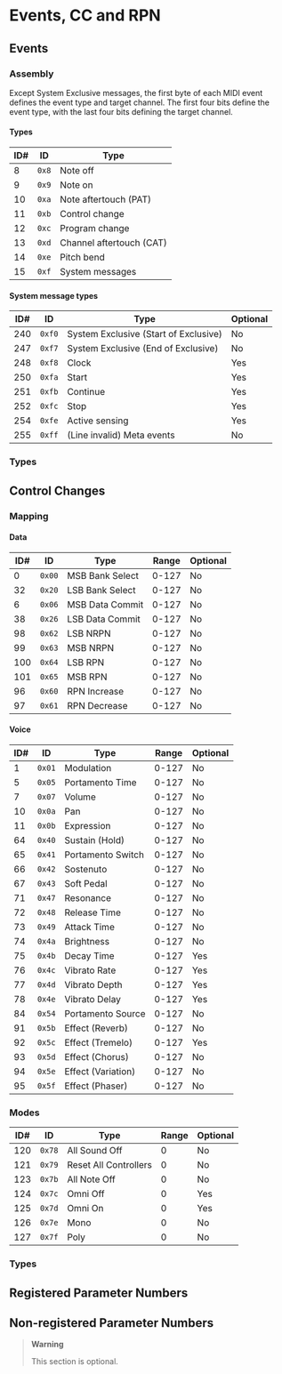 # Events, CC and RPN
## Events
### Assembly
Except System Exclusive messages, the first byte of each MIDI event defines the event type and target channel. The first four bits define the event type, with the last four bits defining the target channel.

#### Types
| ID# | ID    | Type                     |
| --- | ----- | ------------------------ |
| 8   | `0x8` | Note off                 |
| 9   | `0x9` | Note on                  |
| 10  | `0xa` | Note aftertouch (PAT)    |
| 11  | `0xb` | Control change           |
| 12  | `0xc` | Program change           |
| 13  | `0xd` | Channel aftertouch (CAT) |
| 14  | `0xe` | Pitch bend               |
| 15  | `0xf` | System messages          |

#### System message types
| ID# | ID     | Type                                  | Optional |
| --- | ------ | ------------------------------------- | -------- |
| 240 | `0xf0` | System Exclusive (Start of Exclusive) | No       |
| 247 | `0xf7` | System Exclusive (End of Exclusive)   | No       |
| 248 | `0xf8` | Clock                                 | Yes      |
| 250 | `0xfa` | Start                                 | Yes      |
| 251 | `0xfb` | Continue                              | Yes      |
| 252 | `0xfc` | Stop                                  | Yes      |
| 254 | `0xfe` | Active sensing                        | Yes      |
| 255 | `0xff` | (Line invalid) Meta events            | No       |

### Types

## Control Changes
### Mapping
#### Data
| ID# | ID     | Type            | Range | Optional |
| --- | ------ | --------------- | ----- | -------- |
| 0   | `0x00` | MSB Bank Select | 0-127 | No       |
| 32  | `0x20` | LSB Bank Select | 0-127 | No       |
| 6   | `0x06` | MSB Data Commit | 0-127 | No       |
| 38  | `0x26` | LSB Data Commit | 0-127 | No       |
| 98  | `0x62` | LSB NRPN        | 0-127 | No       |
| 99  | `0x63` | MSB NRPN        | 0-127 | No       |
| 100 | `0x64` | LSB RPN         | 0-127 | No       |
| 101 | `0x65` | MSB RPN         | 0-127 | No       |
| 96  | `0x60` | RPN Increase    | 0-127 | No       |
| 97  | `0x61` | RPN Decrease    | 0-127 | No       |

#### Voice
| ID# | ID     | Type               | Range | Optional |
| --- | ------ | -----------------  | ----- | -------- |
| 1   | `0x01` | Modulation         | 0-127 | No       |
| 5   | `0x05` | Portamento Time    | 0-127 | No       |
| 7   | `0x07` | Volume             | 0-127 | No       |
| 10  | `0x0a` | Pan                | 0-127 | No       |
| 11  | `0x0b` | Expression         | 0-127 | No       |
| 64  | `0x40` | Sustain (Hold)     | 0-127 | No       |
| 65  | `0x41` | Portamento Switch  | 0-127 | No       |
| 66  | `0x42` | Sostenuto          | 0-127 | No       |
| 67  | `0x43` | Soft Pedal         | 0-127 | No       |
| 71  | `0x47` | Resonance          | 0-127 | No       |
| 72  | `0x48` | Release Time       | 0-127 | No       |
| 73  | `0x49` | Attack Time        | 0-127 | No       |
| 74  | `0x4a` | Brightness         | 0-127 | No       |
| 75  | `0x4b` | Decay Time         | 0-127 | Yes      |
| 76  | `0x4c` | Vibrato Rate       | 0-127 | Yes      |
| 77  | `0x4d` | Vibrato Depth      | 0-127 | Yes      |
| 78  | `0x4e` | Vibrato Delay      | 0-127 | Yes      |
| 84  | `0x54` | Portamento Source  | 0-127 | No       |
| 91  | `0x5b` | Effect (Reverb)    | 0-127 | No       |
| 92  | `0x5c` | Effect (Tremelo)   | 0-127 | Yes      |
| 93  | `0x5d` | Effect (Chorus)    | 0-127 | No       |
| 94  | `0x5e` | Effect (Variation) | 0-127 | No       |
| 95  | `0x5f` | Effect (Phaser)    | 0-127 | No       |

### Modes
| ID# | ID     | Type                  | Range | Optional |
| --- | ------ | --------------------- | ----- | -------- |
| 120 | `0x78` | All Sound Off         | 0     | No       |
| 121 | `0x79` | Reset All Controllers | 0     | No       |
| 123 | `0x7b` | All Note Off          | 0     | No       |
| 124 | `0x7c` | Omni Off              | 0     | Yes      |
| 125 | `0x7d` | Omni On               | 0     | Yes      |
| 126 | `0x7e` | Mono                  | 0     | No       |
| 127 | `0x7f` | Poly                  | 0     | No       |

### Types

## Registered Parameter Numbers

## Non-registered Parameter Numbers
> **Warning**
> 
> This section is optional.